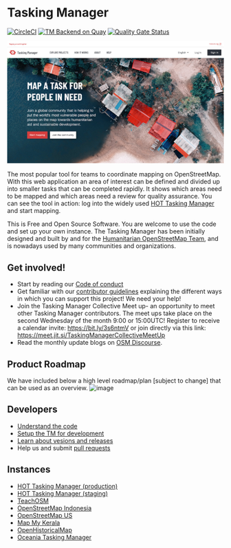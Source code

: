 # Tasking Manager

[![CircleCI](https://dl.circleci.com/status-badge/img/gh/hotosm/tasking-manager/tree/develop.svg?style=svg)](https://dl.circleci.com/status-badge/redirect/gh/hotosm/tasking-manager/tree/develop)
[![TM Backend on Quay](https://quay.io/repository/hotosm/tasking-manager/status "Tasking Manager Backend Build")](https://quay.io/repository/hotosm/tasking-manager)
[![Quality Gate Status](https://sonarcloud.io/api/project_badges/measure?project=hotosm_tasking-manager&metric=alert_status)](https://sonarcloud.io/dashboard?id=hotosm_tasking-manager)

[<img src="screenshot.jpg" />](./screenshot.jpg)

The most popular tool for teams to coordinate mapping on OpenStreetMap. With this web application an area of interest can be defined and divided up into smaller tasks that can be completed rapidly. It shows which areas need to be mapped and which areas need a review for quality assurance. You can see the tool in action: log into the widely used [HOT Tasking Manager](https://tasks.hotosm.org/) and start mapping.

This is Free and Open Source Software. You are welcome to use the code and set up your own instance. The Tasking Manager has been initially designed and built by and for the [Humanitarian OpenStreetMap Team](https://www.hotosm.org/), and is nowadays used by many communities and organizations.

## Get involved!

* Start by reading our [Code of conduct](https://github.com/hotosm/tasking-manager/blob/develop/docs/code_of_conduct.md)
* Get familiar with our [contributor guidelines](https://github.com/hotosm/tasking-manager/blob/develop/docs/contributing.md) explaining the different ways in which you can support this project! We need your help!
* Join the Tasking Manager Collective Meet up- an opportunity to meet other Tasking Manager contributors. The meet ups take place on the second Wednesday of the month 9:00 or 15:00UTC! Register to receive a calendar invite: https://bit.ly/3s6ntmV or join directly via this link: https://meet.jit.si/TaskingManagerCollectiveMeetUp
* Read the monthly update blogs on [OSM Discourse](https://community.openstreetmap.org/c/general/38/all).

## Product Roadmap
We have included below a high level roadmap/plan [subject to change] that can be used as an overview. 
![image](https://user-images.githubusercontent.com/98902727/218763601-f08e3879-51f3-40a7-ae6e-bdf96f8a5979.png)



## Developers

* [Understand the code](./docs/developers/understanding-the-code.md)
* [Setup the TM for development](./docs/developers/development-setup.md)
* [Learn about vesions and releases](./docs/developers/versions-and-releases.md)
* Help us and submit [pull requests](https://github.com/hotosm/tasking-manager/pulls)

## Instances
* [HOT Tasking Manager (production)](https://tasks.hotosm.org)
* [HOT Tasking Manager (staging)](https://tasks-stage.hotosm.org)
* [TeachOSM](https://tasks.teachosm.org/)
* [OpenStreetMap Indonesia](https://tasks-indonesia.hotosm.org/)
* [OpenStreetMap US](https://tasks.openstreetmap.us/)
* [Map My Kerala](https://mapmykerala.in/)
* [OpenHistoricalMap](https://tasks.openhistoricalmap.org)
* [Oceania Tasking Manager](https://tasks.smartcitiestransport.com/)
